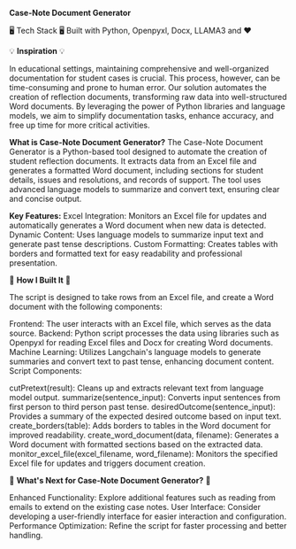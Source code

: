 **Case-Note Document Generator**

🖥️ Tech Stack 🖥️ Built with Python, Openpyxl, Docx, LLAMA3 and ♥ 

💡 **Inspiration** 💡

In educational settings, maintaining comprehensive and well-organized documentation for student cases is crucial. This process, however, can be time-consuming and prone to human error. Our solution automates the creation of reflection documents, transforming raw data into well-structured Word documents. By leveraging the power of Python libraries and language models, we aim to simplify documentation tasks, enhance accuracy, and free up time for more critical activities.

**What is Case-Note Document Generator?**
The Case-Note Document Generator is a Python-based tool designed to automate the creation of student reflection documents. It extracts data from an Excel file and generates a formatted Word document, including sections for student details, issues and resolutions, and records of support. The tool uses advanced language models to summarize and convert text, ensuring clear and concise output.

**Key Features:**
Excel Integration: Monitors an Excel file for updates and automatically generates a Word document when new data is detected.
Dynamic Content: Uses language models to summarize input text and generate past tense descriptions.
Custom Formatting: Creates tables with borders and formatted text for easy readability and professional presentation.

🔧 **How I Built It** 🔧

The script is designed to take rows from an Excel file, and create a Word document with the following components:

Frontend: The user interacts with an Excel file, which serves as the data source.
Backend: Python script processes the data using libraries such as Openpyxl for reading Excel files and Docx for creating Word documents.
Machine Learning: Utilizes Langchain's language models to generate summaries and convert text to past tense, enhancing document content.
Script Components:

cutPretext(result): Cleans up and extracts relevant text from language model output.
summarize(sentence_input): Converts input sentences from first person to third person past tense.
desiredOutcome(sentence_input): Provides a summary of the expected desired outcome based on input text.
create_borders(table): Adds borders to tables in the Word document for improved readability.
create_word_document(data, filename): Generates a Word document with formatted sections based on the extracted data.
monitor_excel_file(excel_filename, word_filename): Monitors the specified Excel file for updates and triggers document creation.

👀 **What's Next for Case-Note Document Generator?** 👀

Enhanced Functionality: Explore additional features such as reading from emails to extend on the existing case notes.
User Interface: Consider developing a user-friendly interface for easier interaction and configuration.
Performance Optimization: Refine the script for faster processing and better handling.
